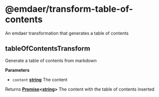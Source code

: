 <!--
  This file was generated by emdaer

  Its template can be found at .emdaer/README.emdaer.md
-->

<h1 id="-emdaer-transform-table-of-contents">@emdaer/transform-table-of-contents</h1>
<p>An emdaer transformation that generates a table of contents</p>
<!-- Generated by documentation.js. Update this documentation by updating the source code. -->
<h2 id="tableofcontentstransform">tableOfContentsTransform</h2>
<p>Generate a table of contents from markdown</p>
<p><strong>Parameters</strong></p>
<ul>
<li><code>content</code> <strong><a href="https://developer.mozilla.org/en-US/docs/Web/JavaScript/Reference/Global_Objects/String">string</a></strong> The content</li>
</ul>
<p>Returns <strong><a href="https://developer.mozilla.org/en-US/docs/Web/JavaScript/Reference/Global_Objects/Promise">Promise</a>&lt;<a href="https://developer.mozilla.org/en-US/docs/Web/JavaScript/Reference/Global_Objects/String">string</a>&gt;</strong> The content with the table of contents inserted</p>
